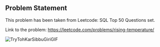 ## Problem Statement

This problem has been taken from Leetcode: SQL Top 50 Questions set.<br>

Link to the problem: https://leetcode.com/problems/rising-temperature/

![TryTohKarSibbuGiriGIF](https://github.com/HeatTransfer/SQL_Mastery_Marathon/assets/53636141/a7d791d4-0394-416c-987f-e379853de387)
